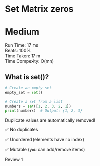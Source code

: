 Set Matrix zeros
=========
# Medium
Run Time: 17 ms         
Beats: 100%      
Time Taken: 17 m   
Time Compexity: O(mn)

## What is set()?
``` python
# Create an empty set
empty_set = set()

# Create a set from a list
numbers = set([1, 2, 3, 2, 1])
print(numbers)  # Output: {1, 2, 3}
```
Duplicate values are automatically removed!   

✅ No duplicates

✅ Unordered (elements have no index)

✅ Mutable (you can add/remove items)  

Review 1


